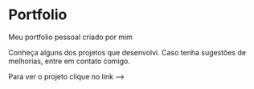 # Portfolio
Meu portfolio pessoal criado por mim

Conheça alguns dos projetos que desenvolvi.
Caso tenha sugestões de melhorias, entre em contato comigo.

Para ver o projeto clique no link --> 
